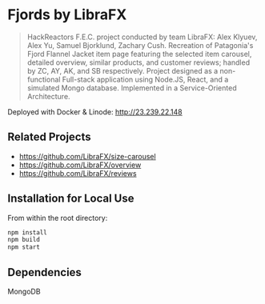 # Fjords by LibraFX

> HackReactors F.E.C. project conducted by team LibraFX: Alex Klyuev, Alex Yu, Samuel Bjorklund, Zachary Cush.
Recreation of Patagonia's Fjord Flannel Jacket item page featuring the selected item carousel, detailed overview, similar products, and customer reviews;
handled by ZC, AY, AK, and SB respectively. Project designed as a non-functional Full-stack application using Node.JS, React, and a simulated Mongo database.
Implemented in a Service-Oriented Architecture.

Deployed with Docker & Linode: http://23.239.22.148

## Related Projects

  - https://github.com/LibraFX/size-carousel
  - https://github.com/LibraFX/overview
  - https://github.com/LibraFX/reviews

## Installation for Local Use

From within the root directory:

```sh
npm install
npm build
npm start
```

## Dependencies

MongoDB
